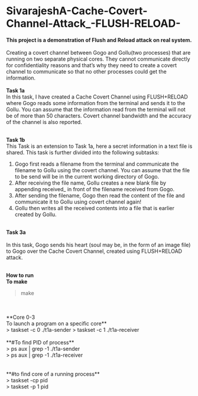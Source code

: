 # SivarajeshA-Cache-Covert-Channel-Attack_-FLUSH-RELOAD-
**This project is a demonstration of Flush and Reload attack on real system.**<br/> <br/>
Creating a covert channel between Gogo and Gollu(two processes) that are running on two separate physical cores. 
They cannot communicate directly for confidentiality reasons and that’s why they need to create a covert channel to communicate so that no other processes could get the information.<br/> <br/>
**Task 1a**<br/> In this task, I have created a Cache Covert Channel using
FLUSH+RELOAD where Gogo reads some information from the terminal and sends it to the Gollu.
You can assume that the information read from the terminal will not be of more than 50 characters.
Covert channel bandwidth and the accuracy of the channel is also reported.

<br/>**Task 1b**<br/> This Task is an extension to Task 1a, here a secret information in a text file is shared. This task is
further divided into the following subtasks:<br/>
1. Gogo first reads a filename from the terminal and communicate the filename to Gollu using the
covert channel. You can assume that the file to be send will be in the current working directory
of Gogo.<br/>
2. After receiving the file name, Gollu creates a new blank file by appending received_ in front of
the filename received from Gogo.
3. After sending the filename, Gogo then read the content of the file and communicate it to Gollu
using covert channel again!
4. Gollu then writes all the received contents into a file that is earlier created by Gollu.

<br/>**Task 3a**<br/>  
In this task, Gogo sends his heart (soul may be, in the form of an image file) to Gogo over the Cache Covert Channel,
created using FLUSH+RELOAD attack. <br/>


<br/>**How to run** <br/>
**To make**<br/>
> make
<br/>
<br/>
**Core 0-3<br/>
To launch a program on a specific core**<br/>
> taskset -c 0 ./t1a-sender 
> taskset -c 1 ./t1a-receiver
<br/>
<br/>
**#To find PID of process**<br/>
> ps aux | grep -1 ./t1a-sender<br/>
> ps aux | grep -1 ./t1a-receiver<br/>
<br/>
<br/>
**#to find core of a running process**<br/>
> taskset -cp pid<br/>
> taskset -p 1 pid<br/>
<br/>
